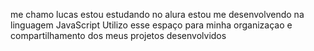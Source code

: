 me chamo lucas
estou estudando no alura
estou me desenvolvendo na linguagem JavaScript
Utilizo esse espaço para minha organizaçao e compartilhamento dos meus projetos desenvolvidos
